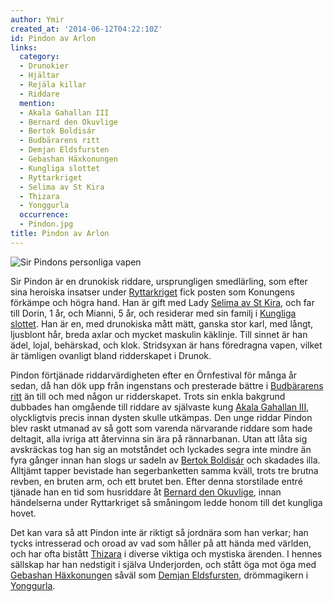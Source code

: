 ```yaml
---
author: Ymir
created_at: '2014-06-12T04:22:10Z'
id: Pindon av Arlon
links:
  category:
  - Drunokier
  - Hjältar
  - Rejäla killar
  - Riddare
  mention:
  - Akala Gahallan III
  - Bernard den Okuvlige
  - Bertok Boldisár
  - Budbärarens ritt
  - Demjan Eldsfursten
  - Gebashan Häxkonungen
  - Kungliga slottet
  - Ryttarkriget
  - Selima av St Kira
  - Thizara
  - Yonggurla
  occurrence:
  - Pindon.jpg
title: Pindon av Arlon
---
```


![Sir Pindons personliga vapen]

Sir Pindon är en drunokisk riddare, ursprungligen smedlärling, som efter sina heroiska insatser
under [Ryttarkriget] fick posten som Konungens förkämpe och högra hand. Han är gift med Lady [Selima
av St Kira], och far till Dorin, 1 år, och Mianni, 5 år, och residerar med sin familj i [Kungliga
slottet]. Han är en, med drunokiska mått mätt, ganska stor karl, med långt, ljusblont hår, breda
axlar och mycket maskulin käklinje. Till sinnet är han ädel, lojal, behärskad, och klok. Stridsyxan
är hans föredragna vapen, vilket är tämligen ovanligt bland ridderskapet i Drunok.

Pindon förtjänade riddarvärdigheten efter en Örnfestival för många år sedan, då han dök upp från
ingenstans och presterade bättre i [Budbärarens ritt] än till och med någon ur ridderskapet. Trots
sin enkla bakgrund dubbades han omgående till riddare av självaste kung [Akala Gahallan III],
olyckligtvis precis innan dysten skulle utkämpas. Den unge riddar Pindon blev raskt utmanad av så
gott som varenda närvarande riddare som hade deltagit, alla ivriga att återvinna sin ära på
rännarbanan. Utan att låta sig avskräckas tog han sig an motståndet och lyckades segra inte mindre
än fyra gånger innan han slogs ur sadeln av [Bertok Boldisár] och skadades illa. Alltjämt tapper
bevistade han segerbanketten samma kväll, trots tre brutna revben, en bruten arm, och ett brutet
ben. Efter denna storstilade entré tjänade han en tid som husriddare åt [Bernard den Okuvlige],
innan händelserna under Ryttarkriget så småningom ledde honom till det kungliga hovet.

Det kan vara så att Pindon inte är riktigt så jordnära som han verkar; han tycks intresserad och
oroad av vad som håller på att hända med världen, och har ofta bistått [Thizara] i diverse viktiga
och mystiska ärenden. I hennes sällskap har han nedstigit i själva Underjorden, och stått öga mot
öga med [Gebashan Häxkonungen] såväl som [Demjan Eldsfursten], drömmagikern i [Yonggurla].

  [Sir Pindons personliga vapen]: Pindon.jpg "Sir Pindons personliga vapen"
  [Ryttarkriget]: Ryttarkriget
  [Selima av St Kira]: Selima_av_St_Kira
  [Kungliga slottet]: Kungliga_slottet
  [Budbärarens ritt]: Budbärarens_ritt
  [Akala Gahallan III]: Akala_Gahallan_III
  [Bertok Boldisár]: Bertok_Boldisár
  [Bernard den Okuvlige]: Bernard_den_Okuvlige
  [Thizara]: Thizara
  [Gebashan Häxkonungen]: Gebashan_Häxkonungen
  [Demjan Eldsfursten]: Demjan_Eldsfursten
  [Yonggurla]: Yonggurla